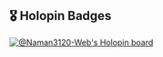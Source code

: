 ## 🎖️ Holopin Badges
[![@Naman3120-Web's Holopin board](https://holopin.io/api/user/board?user=Naman3120-Web)](https://holopin.io/@Naman3120-Web)
